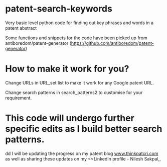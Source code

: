 # patent-search-keywords
Very basic level python code for finding out key phrases and words in a patent abstract


Some functions and snippets for the code have been picked up from antiboredom/patent-generator (https://github.com/antiboredom/patent-generator)


# How to make it work for you?

Change URLs in URL_set list to make it work for any Google patent URL.

Change search patterns in search_patterns2 to customise for your requirement.

# This code will undergo further specific edits as I build better search patterns. 
dd
I will be updating the progress on my patent blog www.thinkpatcri.com as well as sharing these updates on my <<LinkedIn profile - Nilesh Sakpal,,
